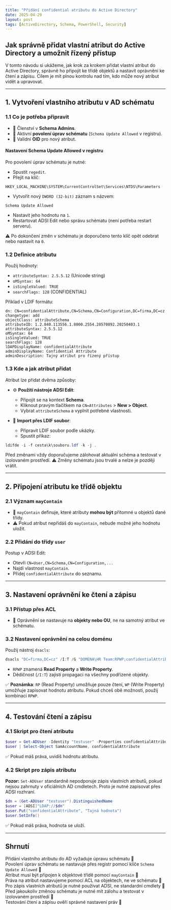 ```yaml
---
title: "Přidání confidential atributu do Active Directory"
date: 2025-04-29
layout: post
tags: [ActiveDirectory, Schema, PowerShell, Security]
---
```


## Jak správně přidat vlastní atribut do Active Directory a umožnit řízený přístup

V tomto návodu si ukážeme, jak krok za krokem přidat vlastní atribut do Active Directory, správně ho připojit ke třídě objektů a nastavit oprávnění ke čtení a zápisu. Cílem je mít plnou kontrolu nad tím, kdo může nový atribut vidět a upravovat.

---

## 1. Vytvoření vlastního atributu v AD schématu

### 1.1 Co je potřeba připravit
- 📌 Členství v **Schema Admins**.
- 📌 Aktivní **povolení úprav schématu** (`Schema Update Allowed` v registru).
- 📌 Validní **OID** pro nový atribut.

#### Nastavení Schema Update Allowed v registru
Pro povolení úprav schématu je nutné:

- Spustit `regedit`.
- Přejít na klíč:

```
HKEY_LOCAL_MACHINE\SYSTEM\CurrentControlSet\Services\NTDS\Parameters
```

- Vytvořit nový `DWORD (32-bit)` záznam s názvem:

```
Schema Update Allowed
```

- Nastavit jeho hodnotu na `1`.
- Restartovat ADSI Edit nebo správu schématu (není potřeba restart serveru).

⚠ Po dokončení změn v schématu je doporučeno tento klíč opět odebrat nebo nastavit na `0`.

### 1.2 Definice atributu
Použij hodnoty:
- `attributeSyntax: 2.5.5.12` (Unicode string)
- `oMSyntax: 64`
- `isSingleValued: TRUE`
- `searchFlags: 128` (CONFIDENTIAL)

Příklad v LDIF formátu:

```ldif
dn: CN=confidentialAttribute,CN=Schema,CN=Configuration,DC=firma,DC=cz
changetype: add
objectClass: attributeSchema
attributeID: 1.2.840.113556.1.8000.2554.28570892.20250403.1
attributeSyntax: 2.5.5.12
oMSyntax: 64
isSingleValued: TRUE
searchFlags: 128
lDAPDisplayName: confidentialAttribute
adminDisplayName: Confidential Attribute
adminDescription: Tajný atribut pro řízený přístup
```

### 1.3 Kde a jak atribut přidat
Atribut lze přidat dvěma způsoby:

- ⚙ **Použití nástroje ADSI Edit**:
  - Připojit se na kontext **Schema**.
  - Kliknout pravým tlačítkem na `CN=Attributes` > **New > Object**.
  - Vybrat `attributeSchema` a vyplnit potřebné vlastnosti.

- 📄 **Import přes LDIF soubor**:
  - Připravit LDIF soubor podle ukázky.
  - Spustit příkaz:

```powershell
ldifde -i -f cesta\k\souboru.ldf -k -j .
```

Před změnami vždy doporučujeme zálohovat aktuální schéma a testovat v izolovaném prostředí. ⚠ Změny schématu jsou trvalé a nelze je později vrátit.

---

## 2. Připojení atributu ke třídě objektu

### 2.1 Význam `mayContain`
- 📌 `mayContain` definuje, které atributy **mohou být** přítomné u objektů dané třídy.
- ⚠ Pokud atribut nepřidáš do `mayContain`, nebude možné jeho hodnotu uložit.

### 2.2 Přidání do třídy `user`
Postup v ADSI Edit:
- Otevři `CN=User,CN=Schema,CN=Configuration,...`
- Najdi vlastnost `mayContain`.
- Přidej `confidentialAttribute` do seznamu.

---

## 3. Nastavení oprávnění ke čtení a zápisu

### 3.1 Přístup přes ACL
- 📌 Oprávnění se nastavuje na **objekty nebo OU**, ne na samotný atribut ve schématu.

### 3.2 Nastavení oprávnění na celou doménu
Použij nástroj `dsacls`:

```powershell
dsacls "DC=firma,DC=cz" /I:T /G "DOMENA\HR Team:RPWP;confidentialAttribute;user"
```

- `RPWP` znamená **Read Property** a **Write Property**.
- Dědičnost (`/I:T`) zajistí propagaci na všechny podřízené objekty.

✅ **Poznámka**: `RP` (Read Property) umožňuje pouze čtení, `WP` (Write Property) umožňuje zapisovat hodnotu atributu. Pokud chceš obě možnosti, použij kombinaci `RPWP`.

---

## 4. Testování čtení a zápisu

### 4.1 Skript pro čtení atributu

```powershell
$user = Get-ADUser -Identity "testuser" -Properties confidentialAttribute
$user | Select-Object SamAccountName, confidentialAttribute
```

✅ Pokud máš práva, uvidíš hodnotu atributu.

### 4.2 Skript pro zápis atributu

**Pozor:** `Set-ADUser` standardně nepodporuje zápis vlastních atributů, pokud nejsou zahrnuty v oficiálních AD cmdletech. Proto je nutné zapisovat přes ADSI rozhraní.

```powershell
$dn = (Get-ADUser "testuser").DistinguishedName
$user = [ADSI]"LDAP://$dn"
$user.Put("confidentialAttribute", "Tajná hodnota")
$user.SetInfo()
```

✅ Pokud máš práva, hodnota se uloží.

---

## Shrnutí

Přidání vlastního atributu do AD vyžaduje úpravu schématu 🎯  
Povolení úprav schématu se nastavuje přes registr pomocí klíče `Schema Update Allowed` 🎯  
Atribut musí být připojen k objektové třídě pomocí `mayContain` 🎯  
Práva na atribut nastavujeme pomocí ACL na objektech, ne ve schématu 🎯  
Pro zápis vlastních atributů je nutné používat ADSI, ne standardní cmdlety 🎯  
Před jakoukoliv změnou schématu je nutné mít zálohu a testovat v izolovaném prostředí 🎯  
Testování čtení a zápisu ověří správné nastavení práv 🎯

